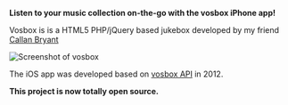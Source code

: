 **Listen to your music collection on-the-go with the vosbox iPhone app!**

Vosbox is is a HTML5 PHP/jQuery based jukebox developed by my friend [Callan Bryant](http://callanbryant.co.uk)

![Screenshot of vosbox](http://callanbryant.co.uk/images/vosbox.png)

The iOS app was developed based on [vosbox API](https://github.com/naggie/vosbox) in 2012.

**This project is now totally open source.**